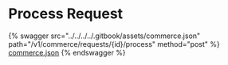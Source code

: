 # Process Request

{% swagger src="../../../../.gitbook/assets/commerce.json" path="/v1/commerce/requests/{id}/process" method="post" %}
[commerce.json](../../../../.gitbook/assets/commerce.json)
{% endswagger %}
